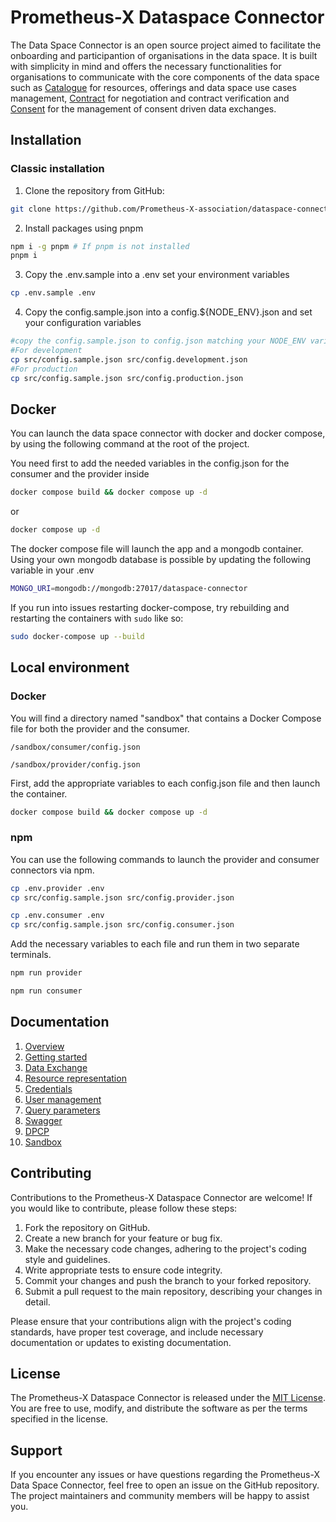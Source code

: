 # Prometheus-X Dataspace Connector

The Data Space Connector is an open source project aimed to facilitate the onboarding and participantion of organisations in the data space. It is built with simplicity in mind and offers the necessary functionalities for organisations to communicate with the core components of the data space such as [Catalogue](https://github.com/Prometheus-X-association/catalog-api) for resources, offerings and data space use cases management, [Contract](https://github.com/Prometheus-X-association/contract-manager) for negotiation and contract verification and [Consent](https://github.com/Prometheus-X-association/consent-manager) for the management of consent driven data exchanges.

## Installation

### Classic installation

1. Clone the repository from GitHub:
```bash
git clone https://github.com/Prometheus-X-association/dataspace-connector.git
```
2. Install packages using pnpm
```bash
npm i -g pnpm # If pnpm is not installed
pnpm i
```
3. Copy the .env.sample into a .env set your environment variables
```bash
cp .env.sample .env
```
4. Copy the config.sample.json into a config.${NODE_ENV}.json and set your configuration variables
```bash
#copy the config.sample.json to config.json matching your NODE_ENV variable
#For development
cp src/config.sample.json src/config.development.json
#For production
cp src/config.sample.json src/config.production.json
```

## Docker
You can launch the data space connector with docker and docker compose, by using the following command at the root of the project.

You need first to add the needed variables in the config.json for the consumer and the provider inside 

```bash
docker compose build && docker compose up -d
```
or

```bash
docker compose up -d
```
The docker compose file will launch the app and a mongodb container.
Using your own mongodb database is possible by updating the following variable in your .env
```bash
MONGO_URI=mongodb://mongodb:27017/dataspace-connector
```
If you run into issues restarting docker-compose, try rebuilding and restarting the containers with `sudo` like so: 
```bash
sudo docker-compose up --build
```

## Local environment
### Docker
You will find a directory named "sandbox" that contains a Docker Compose file for both the provider and the consumer.
```
/sandbox/consumer/config.json
```
```
/sandbox/provider/config.json
```

First, add the appropriate variables to each config.json file and then launch the container.

```bash
docker compose build && docker compose up -d
```
### npm
You can use the following commands to launch the provider and consumer connectors via npm.

```bash
cp .env.provider .env 
cp src/config.sample.json src/config.provider.json
```
```bash
cp .env.consumer .env
cp src/config.sample.json src/config.consumer.json
```

Add the necessary variables to each file and run them in two separate terminals.

```bash
npm run provider
```

```bash
npm run consumer
```

## Documentation

1. [Overview](./docs/OVERVIEW.md)
2. [Getting started](./docs/GETTING_STARTED.md)
3. [Data Exchange](./docs/DATA_EXCHANGE.md)
4. [Resource representation](./docs/RESOURCE_REPRESENTATION.md)
5. [Credentials](./docs/CREDENTIALS.md)
6. [User management](./docs/USER_MANAGEMENT.md)
7. [Query parameters](./docs/QUERY_PARAMS.md)
8. [Swagger](./docs/swagger.json)
9. [DPCP](./docs/DPCP.md)
10. [Sandbox](./docs/SANDBOX.md)

## Contributing

Contributions to the Prometheus-X Dataspace Connector are welcome! If you would like to contribute, please follow these steps:

1. Fork the repository on GitHub.
2. Create a new branch for your feature or bug fix.
3. Make the necessary code changes, adhering to the project's coding style and guidelines.
4. Write appropriate tests to ensure code integrity.
5. Commit your changes and push the branch to your forked repository.
6. Submit a pull request to the main repository, describing your changes in detail.

Please ensure that your contributions align with the project's coding standards, have proper test coverage, and include necessary documentation or updates to existing documentation.

## License

The Prometheus-X Dataspace Connector is released under the [MIT License](LICENSE). You are free to use, modify, and distribute the software as per the terms specified in the license.

## Support

If you encounter any issues or have questions regarding the Prometheus-X Data Space Connector, feel free to open an issue on the GitHub repository. The project maintainers and community members will be happy to assist you.